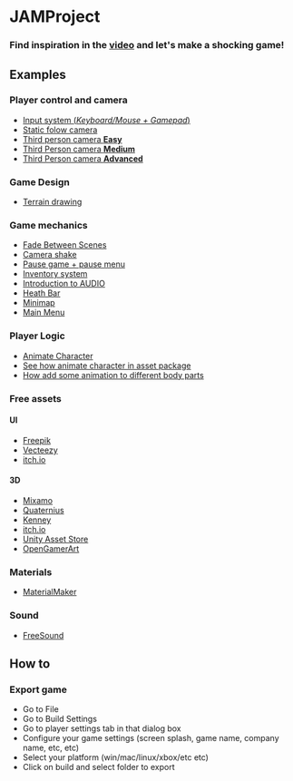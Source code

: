 # JAMProject

### Find inspiration in the [video](https://www.youtube.com/watch?v=1AYOf_f__24) and let's make a shocking game!

## Examples
### Player control and camera
* [Input system (*Keyboard/Mouse + Gamepad*)](https://www.youtube.com/watch?v=p-3S73MaDP8)
* [Static folow camera](https://www.youtube.com/watch?v=koRgU2dC5Po)
* [Third person camera **Easy**](https://www.youtube.com/watch?v=4HpC--2iowE&list=PLPV2KyIb3jR5QFsefuO2RlAgWEz6EvVi6)
* [Third Person camera **Medium**](https://www.youtube.com/watch?v=YV5KOZHsIz4)
* [Third Person camera **Advanced**](https://www.youtube.com/watch?v=537B1kJp9YQ)

### Game Design
* [Terrain drawing](https://www.youtube.com/watch?v=DbJB9534PZQ)

### Game mechanics
* [Fade Between Scenes](https://www.youtube.com/watch?v=Oadq-IrOazg)
* [Camera shake](https://www.youtube.com/watch?v=9A9yj8KnM8c)
* [Pause game + pause menu](https://www.youtube.com/watch?v=JivuXdrIHK0)
* [Inventory system](https://www.youtube.com/watch?v=w6_fetj9PIw)
* [Introduction to AUDIO](https://www.youtube.com/watch?v=6OT43pvUyfY)
* [Heath Bar](https://www.youtube.com/watch?v=BLfNP4Sc_iA)
* [Minimap](https://www.youtube.com/watch?v=28JTTXqMvOU)
* [Main Menu](https://www.youtube.com/watch?v=zc8ac_qUXQY)

### Player Logic
* [Animate Character](https://www.youtube.com/watch?v=FF6kezDQZ7s)
* [See how animate character in asset package](https://assetstore.unity.com/packages/essentials/starter-assets-third-person-character-controller-196526)
* [How add some animation to different body parts](https://www.youtube.com/watch?v=LEwYmFT3xDk&ab_channel=CodeMonkey)

### Free assets
#### UI
* [Freepik](https://www.freepik.com/free-photos-vectors/game-ui-assets)
* [Vecteezy](https://www.vecteezy.com/free-vector/game-ui)
* [itch.io](https://itch.io/game-assets/free/tag-gui)

#### 3D
* [Mixamo](https://www.mixamo.com/#/)
* [Quaternius](https://quaternius.com/index.html)
* [Kenney](https://www.kenney.nl/assets/category:3D)
* [itch.io](https://itch.io/game-assets/free/tag-3d)
* [Unity Asset Store](https://assetstore.unity.com/packages/templates/tutorials/3d-game-kit-115747)
* [OpenGamerArt](https://opengameart.org/art-search-advanced?keys=&field_art_type_tid%5B%5D=10&sort_by=count&sort_order=DESC)

### Materials
* [MaterialMaker](https://www.materialmaker.org/)

### Sound
* [FreeSound](https://freesound.org/browse/)

## How to
### Export game
* Go to File
* Go to Build Settings
* Go to player settings tab in that dialog box
* Configure your game settings (screen splash, game name, company name, etc, etc)
* Select your platform (win/mac/linux/xbox/etc etc)
* Click on build and select folder to export